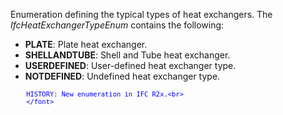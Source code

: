 ﻿Enumeration defining the typical types of heat exchangers. The _IfcHeatExchangerTypeEnum_ contains the following:

* **PLATE**: Plate heat exchanger.
* **SHELLANDTUBE**: Shell and Tube heat exchanger.
* **USERDEFINED**: User-defined heat exchanger type.
* **NOTDEFINED**: Undefined heat exchanger type.

> <font color="#0000ff" size="-1">
    	HISTORY: New enumeration in IFC R2x.<br>
    	</font>